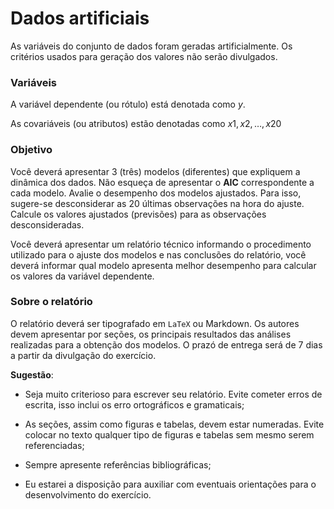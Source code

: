# Dados artificiais

As variáveis do conjunto de dados foram geradas artificialmente. Os critérios usados para geração dos valores não serão divulgados.


### Variáveis

A variável dependente (ou rótulo) está denotada como $y$.

As covariáveis (ou atributos) estão denotadas como $x1, x2, \ldots, x20$


### Objetivo

Você deverá apresentar 3 (três) modelos (diferentes) que expliquem a dinâmica dos dados. Não esqueça de apresentar o **AIC** correspondente a cada modelo.
Avalie o desempenho dos modelos ajustados. Para isso, sugere-se desconsiderar as $20$ últimas observações na hora do ajuste. Calcule os valores ajustados (previsões) para as observações desconsideradas. 

Você deverá apresentar um relatório técnico informando o procedimento utilizado para o ajuste dos modelos e nas conclusões do relatório, você deverá informar qual modelo apresenta melhor desempenho para calcular os valores
da variável dependente.


### Sobre o relatório
O relatório deverá ser tipografado em `LaTeX` ou Markdown. 
Os autores devem apresentar por seções, os principais resultados das análises realizadas para a obtenção dos modelos.
O prazó de entrega será de 7 dias a partir da divulgação do exercício.

**Sugestão**: 

* Seja muito criterioso para escrever seu relatório. Evite cometer erros de escrita, isso inclui os
erro ortográficos e gramaticais;

* As seções, assim como figuras e tabelas, devem estar numeradas. Evite colocar no texto qualquer tipo de
figuras e tabelas sem mesmo serem referenciadas;

* Sempre apresente referências bibliográficas;

* Eu estarei a disposição para auxiliar com eventuais orientações para o desenvolvimento do exercício.
